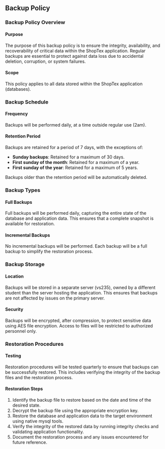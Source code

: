 ## Backup Policy

### Backup Policy Overview

#### Purpose
The purpose of this backup policy is to ensure the integrity, availability, and recoverability of critical data within the ShopTex application. Regular backups are essential to protect against data loss due to accidental deletion, corruption, or system failures.

#### Scope
This policy applies to all data stored within the ShopTex application (databases).

### Backup Schedule

#### Frequency 
Backups will be performed daily, at a time outside regular use (2am). 

#### Retention Period 
Backups are retained for a period of 7 days, with the exceptions of:
   - **Sunday backups**: Retained for a maximum of 30 days.
   - **First sunday of the month**: Retained for a maximum of a year.
   - **First sunday of the year**: Retained for a maximum of 5 years.

Backups older than the retention period will be automatically deleted.

### Backup Types
#### Full Backups
Full backups will be performed daily, capturing the entire state of the database and application data. This ensures that a complete snapshot is available for restoration.

#### Incremental Backups
No incremental backups will be performed. Each backup will be a full backup to simplify the restoration process.

### Backup Storage
#### Location
Backups will be stored in a separate server (vs235), owned by a different student than the server hosting the application. This ensures that backups are not affected by issues on the primary server.

#### Security
Backups will be encrypted, after compression, to protect sensitive data using AES file encryption. Access to files will be restricted to authorized personnel only.

### Restoration Procedures
#### Testing
Restoration procedures will be tested quarterly to ensure that backups can be successfully restored. This includes verifying the integrity of the backup files and the restoration process.

#### Restoration Steps
1. Identify the backup file to restore based on the date and time of the desired state.
2. Decrypt the backup file using the appropriate encryption key.
3. Restore the database and application data to the target environment using native mysql tools.
4. Verify the integrity of the restored data by running integrity checks and validating application functionality.
5. Document the restoration process and any issues encountered for future reference.
